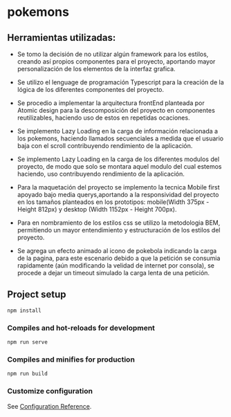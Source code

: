 # pokemons

## Herramientas utilizadas:

- Se tomo la decisión de no utilizar algún framework para los estilos, creando así propios componentes para el proyecto, aportando mayor personalización de los elementos de la interfaz grafica.

- Se utilizo el lenguage de programación Typescript para la creación de la lógica de los diferentes componentes del proyecto.

- Se procedio a implementar la arquitectura frontEnd planteada por Atomic design para la descomposición del proyecto en componentes reutilizables, haciendo uso de estos en repetidas ocaciones.

- Se implemento Lazy Loading en la carga de información relacionada a los pokemons, haciendo llamados secuenciales a medida que el usuario baja con el scroll contribuyendo rendimiento de la aplicación.

- Se implemento Lazy Loading en la carga de los diferentes modulos del proyecto, de modo que solo se montara aquel modulo del cual estemos haciendo, uso contribuyendo rendimiento de la aplicación.

- Para la maquetación del proyecto se implemento la tecnica Mobile first apoyado bajo media querys,aportando a la responsividad del proyecto en los tamaños planteados en los prototipos: mobile(Width 375px - Height 812px) y desktop (Width 1152px - Height 700px).

- Para en nombramiento de los estilos css se utilizo la metodologia BEM, permitiendo un mayor entendimiento y estructuración de los estilos del proyecto.

- Se agrega un efecto animado al icono de pokebola indicando la carga de la pagina, para este escenario debido a que la petición se consumia rapidamente (aún modificando la velidad de internet por consola), se procede a dejar un timeout simulado la carga lenta de una petición.

## Project setup

```
npm install
```

### Compiles and hot-reloads for development

```
npm run serve
```

### Compiles and minifies for production

```
npm run build
```

### Customize configuration

See [Configuration Reference](https://cli.vuejs.org/config/).
